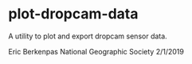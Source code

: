 # plot-dropcam-data
A utility to plot and export dropcam sensor data.

Eric Berkenpas 
National Geographic Society
2/1/2019

